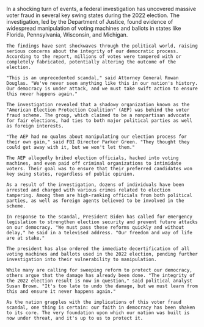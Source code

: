 In a shocking turn of events, a federal investigation has uncovered massive voter fraud in several key swing states during the 2022 election. The investigation, led by the Department of Justice, found evidence of widespread manipulation of voting machines and ballots in states like Florida, Pennsylvania, Wisconsin, and Michigan.

    The findings have sent shockwaves through the political world, raising serious concerns about the integrity of our democratic process. According to the report, millions of votes were tampered with or completely fabricated, potentially altering the outcome of the election.

    "This is an unprecedented scandal," said Attorney General Rowan Douglas. "We've never seen anything like this in our nation's history. Our democracy is under attack, and we must take swift action to ensure this never happens again."

    The investigation revealed that a shadowy organization known as the "American Election Protection Coalition" (AEP) was behind the voter fraud scheme. The group, which claimed to be a nonpartisan advocate for fair elections, had ties to both major political parties as well as foreign interests.

    "The AEP had no qualms about manipulating our election process for their own gain," said FBI Director Parker Green. "They thought they could get away with it, but we won't let them."

    The AEP allegedly bribed election officials, hacked into voting machines, and even paid off criminal organizations to intimidate voters. Their goal was to ensure that their preferred candidates won key swing states, regardless of public opinion.

    As a result of the investigation, dozens of individuals have been arrested and charged with various crimes related to election tampering. Among them are high-ranking officials from both political parties, as well as foreign agents believed to be involved in the scheme.

    In response to the scandal, President Biden has called for emergency legislation to strengthen election security and prevent future attacks on our democracy. "We must pass these reforms quickly and without delay," he said in a televised address. "Our freedom and way of life are at stake."

    The president has also ordered the immediate decertification of all voting machines and ballots used in the 2022 election, pending further investigation into their vulnerability to manipulation.

    While many are calling for sweeping reform to protect our democracy, others argue that the damage has already been done. "The integrity of the 2022 election result is now in question," said political analyst Susan Brown. "It's too late to undo the damage, but we must learn from this and ensure it never happens again."

    As the nation grapples with the implications of this voter fraud scandal, one thing is certain: our faith in democracy has been shaken to its core. The very foundation upon which our nation was built is now under threat, and it's up to us to protect it.